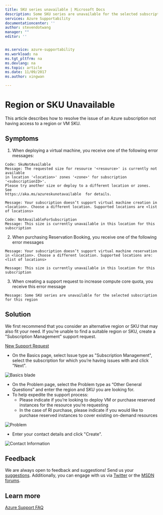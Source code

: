```yaml
---
title: SKU series unavailable | Microsoft Docs
description: Some SKU series are unavailable for the selected subscription for this region.
services: Azure Supportability
documentationcenter: ''
author: stevendotwang
manager: ""
editor: ''


ms.service: azure-supportability
ms.workload: na
ms.tgt_pltfrm: na
ms.devlang: na
ms.topic: article
ms.date: 11/09/2017
ms.author: xingwan

---
```

# Region or SKU Unavailable
This article describes how to resolve the issue of an Azure subscription not having access to a region or VM SKU.

## Symptoms

1. When deploying a virtual machine, you receive one of the following error messages:
```
Code: SkuNotAvailable
Message: The requested size for resource '<resource>' is currently not available 
in location '<location>' zones '<zone>' for subscription '<subscriptionID>'. 
Please try another size or deploy to a different location or zones. See 
https://aka.ms/azureskunotavailable  for details.
```

```
Message: Your subscription doesn’t support virtual machine creation in <location>. Choose a different location. Supported locations are <list of locations>
```

```
Code: NotAvailableForSubscription
Message: This size is currently unavailable in this location for this subscription
```

2. When purchasing Reservation Booking, you receive one of the following error messages

```
Message: Your subscription doesn’t support virtual machine reservation in <location>. Choose a different location. Supported locations are: <list of locations>  
```

```
Message: This size is currently unavailable in this location for this subscription
```

3. When creating a support request to increase compute core quota, you receive this error message

```
Message: Some SKU series are unavailable for the selected subscription for this region
```

## Solution
We first recommend that you consider an alternative region or SKU that may also fit your need. If you’re unable to find a suitable region or SKU, create a "Subscription Management" support request.

[New Support Request](https://ms.portal.azure.com/#blade/Microsoft_Azure_Support/HelpAndSupportBlade/newsupportrequest)

- On the Basics page, select Issue type as "Subscription Management", select the subscription for which you’re having issues with and click "Next".

![Basics blade](./media/SKU-series-unavailable/BasicsSubMgmt.png)


-	On the Problem page, select the Problem type as “Other General Questions” and enter the region and SKU you are looking for.
- To help expedite the support process:
  - Please indicate if you’re looking to deploy VM or purchase reserved instances for the resource you’re requesting
  - In the case of RI purchase, please indicate if you would like to purchase reserved instances to cover existing on-demand resources


![Problem](./media/SKU-series-unavailable/ProblemSubMgmt.png)

-	Enter your contact details and click "Create".

![Contact Information](./media/SKU-series-unavailable/ContactInformation.png)

## Feedback
We are always open to feedback and suggestions! Send us your [suggestions](https://feedback.azure.com/forums/266794-support-feedback). Additionally, you can engage with us via [Twitter](https://twitter.com/azuresupport) or the [MSDN forums](https://social.msdn.microsoft.com/Forums/azure).

## Learn more
[Azure Support FAQ](https://azure.microsoft.com/support/faq)

